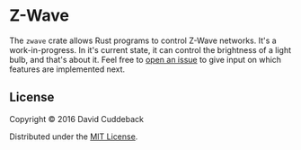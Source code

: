 # Z-Wave

The `zwave` crate allows Rust programs to control Z-Wave networks. It's a work-in-progress. In it's
current state, it can control the brightness of a light bulb, and that's about it. Feel free to
[open an issue](https://gitlab.com/dcuddeback/zwave/issues) to give input on which features are
implemented next.

## License
Copyright © 2016 David Cuddeback

Distributed under the [MIT License](LICENSE).
